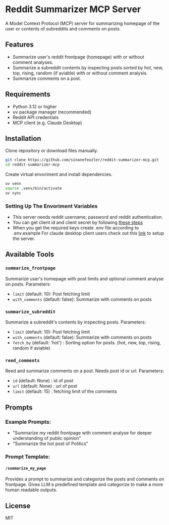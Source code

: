 # Reddit Summarizer MCP Server
A Model Context Protocol (MCP) server for summarizing homepage of the user or contents of subreddits and comments on posts.
## Features
- Summarize user's reddit frontpage (homepage) with or without comment analyses.
- Summarize a subreddit contents by inspecting posts sorted by hot, new, top, rising, random (if aviable) with or without comment analysis.
- Summarize comments on a post.
## Requirements
- Python 3.12 or higher
- uv package manager (recommended)
- Reddit API credentials
- MCP client (e.g. Claude Desktop)
## Installation
Clone repository or download files manually.
```bash
git clone https://github.com/sinanefeozler/reddit-summarizer-mcp.git
cd reddit-summarizer-mcp
```
Create virtual envoriment and install dependencies.
```bash
uv venv
source .venv/bin/activate
uv sync
```
### Setting Up The Envoriment Variables
- This server needs reddit username, password and reddit authentication.
- You can get client id and client secret by following [these steps](https://github.com/reddit-archive/reddit/wiki/OAuth2-Quick-Start-Example#first-steps)
- When you get the required keys create .env file according to .env.example
For claude desktop client users check out this [link](https://modelcontextprotocol.io/quickstart/user) to setup the server.
## Available Tools
### `summarize_frontpage`
Summarize user's homepage with post limits and optional comment analyse on posts.
Parameters:
- `limit` (default: 10): Post fetching limit
- `with_comments` (default: false): Summarize with comments on posts
### `summarize_subreddit`
Summarize a subreddit's contents by inspecting posts.
Parameters:
- `limit` (default: 10): Post fetching limit
- `with_comments` (default: false): Summarize with comments on posts
- `fetch_by` (default: 'hot') : Sorting option for posts. (hot, new, top, rising, random if aviable)
### `reed_comments`
Reed and summarize comments on a post. Needs post id or url.
Parameters:
- `id` (default: None) : id of post
- `url` (default: None) : url of post
- `limit` (default: 15) : fetching limit of the comments
## Prompts
### Example Prompts:
- "Summarize my reddit frontpage with comment analyse for deeper understanding of public opinion"
- "Summarize the hot post of Politics"
### Prompt Template:
#### `/summarize_my_page`
Provides a prompt to summarize and categorize the posts and comments on frontpage. Gives LLM a predefined template and categorize to make a more human readable outputs.
## License
MIT